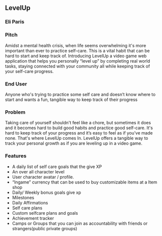 ## LevelUp

### Eli Paris

### Pitch
Amidst a mental health crisis, when life seems overwhelming it's more important than ever to practice self-care. This is a vital habit that can be hard to start and keep track of. Introducing LevelUp a video game web application that helps you personally “level up” by completing real world tasks, staying connected with your community all while keeping track of your self-care progress.

### End User
Anyone who's trying to practice some self care and doesn’t know where to start and wants a fun, tangible way to keep track of their progress

### Problem
Taking care of yourself shouldn't feel like a chore, but sometimes it does and it becomes hard to build good habits and practice good self-care. It's hard to keep track of your progress and it’s easy to feel as if you’ve made none. That's where LevelUp comes In.  LevelUp offers a tangible way to track your personal growth as if you are leveling up in a video game.

### Features
* A  daily list of self care goals that the give XP 
* An over all character level
* User character avatar / profile.
* “Ingame” currency that can be used to buy customizable items at a Item shop
* Daily/ Weekly bonus goals give xp
* Milestones
* Daily Affirmations
* Self care plans 
* Custom selfcare plans and goals
* Achievement tracker
* Camps or Groups that you can join as accountability with friends or strangers(public private groups)